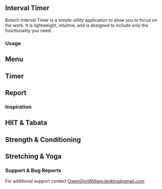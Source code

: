 ## Interval Timer

Botech Interval Timer is a simple utility application to allow you to focus on the work.
It is lightweight, intuitive, and is designed to include only the functionality you need. 

### Usage

## Menu

## Timer

## Report

### Inspiration

## HIIT & Tabata

## Strength & Conditioning

## Stretching & Yoga

### Support & Bug Reports

For additional support contact [OwenGlynWilliamJenkins@gmail.com](OwenGlynWilliamJenkins@gmail.com).
